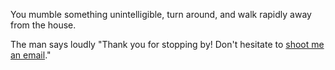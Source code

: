 You mumble something unintelligible, turn around, and walk rapidly away from the house.

The man says loudly "Thank you for stopping by! Don't hesitate to [shoot me an email](mailto:gurcan.yves@gmail.com)."
